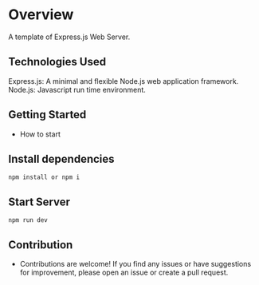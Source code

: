 # Overview

A template of Express.js Web Server.

## Technologies Used
Express.js: A minimal and flexible Node.js web application framework.
Node.js: Javascript run time environment.

## Getting Started

- How to start

## Install dependencies

```
npm install or npm i
```

## Start Server

```
npm run dev
```

<!-- ```
npm run server (hot reloading)
``` -->

## Contribution

- Contributions are welcome! If you find any issues or have suggestions for improvement, please open an issue or create a pull request.


